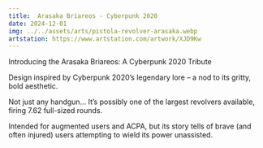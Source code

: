 ```yaml
---
title:  Arasaka Briareos - Cyberpunk 2020
date: 2024-12-01
img: ../../assets/arts/pistola-revolver-arasaka.webp
artstation: https://www.artstation.com/artwork/XJD9Kw
---
```


Introducing the Arasaka Briareos: A Cyberpunk 2020 Tribute

Design inspired by Cyberpunk 2020’s legendary lore – a nod to its gritty, bold aesthetic.

Not just any handgun… It’s possibly one of the largest revolvers available, firing 7.62 full-sized rounds.

Intended for augmented users and ACPA, but its story tells of brave (and often injured) users attempting to wield its power unassisted.